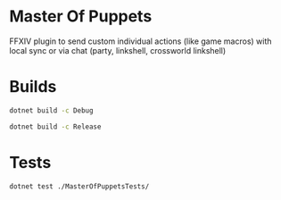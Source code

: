 # Master Of Puppets

FFXIV plugin to send custom individual actions (like game macros) with local sync or via chat (party, linkshell, crossworld linkshell)


# Builds
```sh
dotnet build -c Debug
```

```sh
dotnet build -c Release
```

# Tests
```sh
dotnet test ./MasterOfPuppetsTests/
```
